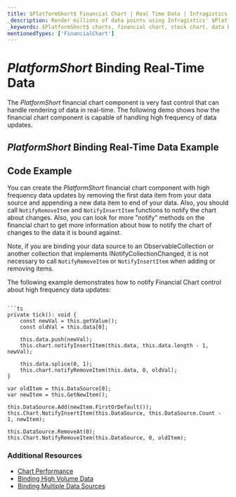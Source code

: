 ```yaml
---
title: $PlatformShort$ Financial Chart | Real Time Data | Infragistics
_description: Render millions of data points using Infragistics' $PlatformShort$ financial chart control at super fast speed. Check out the $ProductName$ graph's high performance!
_keywords: $PlatformShort$ charts, financial chart, stock chart, data binding, $ProductName$, Infragistics
mentionedTypes: ['FinancialChart']
---
```

# $PlatformShort$ Binding Real-Time Data

The $PlatformShort$ financial chart component is very fast control that can handle rendering of data in real-time. The following demo shows how the financial chart component is capable of handling high frequency of data updates.

## $PlatformShort$ Binding Real-Time Data Example


<code-view style="height: 500px" 
           data-demos-base-url="{environment:dvDemosBaseUrl}" 
           iframe-src="{environment:dvDemosBaseUrl}/charts/financial-chart-high-frequency" alt="$PlatformShort$ Binding Real-Time Data Example">
</code-view>


<div class="divider--half"></div>


## Code Example

You can create the $PlatformShort$ financial chart component with high frequency data updates by removing the first data item from your data source and appending a new data item to end of your data. Also, you should call `NotifyRemoveItem` and `NotifyInsertItem` functions to notify the chart about changes. Also, you can look for more "notify" methods on the financial chart to get more information about how to notify the chart of changes to the data it is bound against.

<!-- Blazor -->
Note, if you are binding your data source to an ObservableCollection or another collection that implements INotifyCollectionChanged, it is not necessary to call `NotifyRemoveItem` or `NotifyInsertItem` when adding or removing items.
<!-- end: Blazor -->

The following example demonstrates how to notify Financial Chart control about high frequency data updates:
```

```ts
private tick(): void {
    const newVal = this.getValue();
    const oldVal = this.data[0];

    this.data.push(newVal);
    this.chart.notifyInsertItem(this.data, this.data.length - 1, newVal);

    this.data.splice(0, 1);
    this.chart.notifyRemoveItem(this.data, 0, oldVal);
}
```

```razor
var oldItem = this.DataSource[0];
var newItem = this.GetNewItem();

this.DataSource.Add(newItem.FirstOrDefault());
this.Chart.NotifyInsertItem(this.DataSource, this.DataSource.Count - 1, newItem);

this.DataSource.RemoveAt(0);
this.Chart.NotifyRemoveItem(this.DataSource, 0, oldItem);
```

<div class="divider--half"></div>

### Additional Resources
<div class="divider--half"></div>

* [Chart Performance](financial-chart-performance.md)
* [Binding High Volume Data](financial-chart-high-volume.md)
* [Binding Multiple Data Sources](financial-chart-multiple-data.md)

